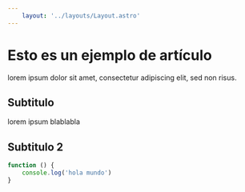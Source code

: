 ```yaml
---
    layout: '../layouts/Layout.astro'
---
```

# Esto es un ejemplo de artículo

lorem ipsum dolor sit amet, consectetur adipiscing elit, sed non risus.

## Subtitulo

lorem ipsum blablabla

## Subtitulo 2
```javascript
function () {
    console.log('hola mundo')
}
```